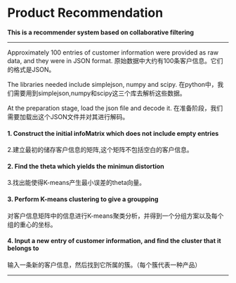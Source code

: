 # Product Recommendation
**This is a recommender system based on collaborative filtering**

---

Approximately 100 entries of customer information were provided as raw data, and they were in JSON format.
原始数据中大约有100条客户信息。它们的格式是JSON。

The libraries needed include simplejson, numpy and scipy.
在python中，我们需要用到simplejson,numpy和scipy这三个库去解析这些数据。

At the preparation stage, load the json file and decode it.
在准备阶段，我们需要加载出这个JSON文件并对其进行解码。

#### 1. Construct the initial infoMatrix which does not include empty entries
2.建立最初的储存客户信息的矩阵,这个矩阵不包括空白的客户信息。

#### 2. Find the theta which yields the minimun distortion
3.找出能使得K-means产生最小误差的theta向量。

#### 3. Perform K-means clustering to give a groupping
对客户信息矩阵中的信息进行K-means聚类分析，并得到一个分组方案以及每个组的重心的坐标。

#### 4. Input a new entry of customer information, and find the cluster that it belongs to
输入一条新的客户信息，然后找到它所属的簇。（每个簇代表一种产品）

***
